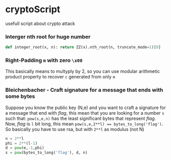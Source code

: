 # cryptoScript
usefull script about crypto attack



### Interger nth root for huge number
```py
def integer_root(x, n): return ZZ(x).nth_root(n, truncate_mode=1)[0]
```


### Right-Padding `m` with zero `\x00`
This basically means to multyply by 2, so you can use modular arithmetic product property to recover `c` generated from only `m`

### Bleichenbacher - Craft signature for a message that ends with some bytes
Suppose you know the public key (N,e) and you want to craft a signature for a message that end with *flag*, this mean that you are looking for a number `s` such that:
`pow(s,e,n)` has the least significant bytes that represent *flag*. 
Now, *flag* is `l` bit long, this mean `pow(s,e,2**l) == bytes_to_long('flag')`.
So basically you have to use rsa, but with `2**l` as modulus (not N)
```py
n = 2**l
phi = 2**(l-1)
d = pow(e,-1,phi)
s = pow(bytes_to_long('flag'), d, n)
```
